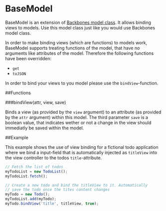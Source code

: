 BaseModel
=========

BaseModel is an extension of [Backbones model class](http://backbonejs.org/#Model). It allows binding
views to models. Use this model class just like you would use Backbones model class.

In order to make binding views (which are functions) to models work, BaseModel supports treating functions
of the model, that have no arguments like attributes of the model. Therefore the following functions have
been overridden:

* `get`
* `toJSON`

In order to bind your views to you model please use the `bindView`-function.

##Functions

###bindView(attr, view, save)

Binds a view (as provided by the `view` argument) to an attribute (as provided by the `attr` argument) within this model.
The third parameter `save` is a boolean value, that indicates wether or not a change in the view should immediatly be
saved within the model.


##Example

This example shows the use of view binding for a fictional todo application where we bind a input-field that
is automatically injected as `titleView` into the view controller to the todos `title`-attribute.

```javascript
// Fetch the list of todos
myTodoList = new TodoList();
myTodoList.fetch();

// Create a new todo and bind the titleView to it. Automatically
// save the todo once the tites content changes
myTodo = new Todo();
myTodoList.add(myTodo);
myTodo.bindView('title', titleView, true);


```

